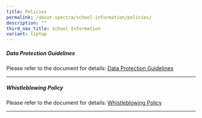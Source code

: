 ```yaml
---
title: Policies
permalink: /about-spectra/school-information/policies/
description: ""
third_nav_title: School Information
variant: tiptap
---
```

<h5><strong>Data Protection Guidelines</strong></h5>
<p>Please refer to the document for details: <a href="/files/data_protection_guidelines__updated_23_june_2024.pdf" rel="noopener noreferrer nofollow" target="_blank">Data Protection Guidelines</a>
</p>
<hr>
<h5><strong>Whistleblowing Policy</strong></h5>
<p>Please refer to the document for details: <a href="/files/ADM_0003AR1_Whistleblowing_Policy.pdf" rel="noopener noreferrer nofollow" target="_blank">Whistleblowing Policy</a>
</p>
<hr>
<p></p>